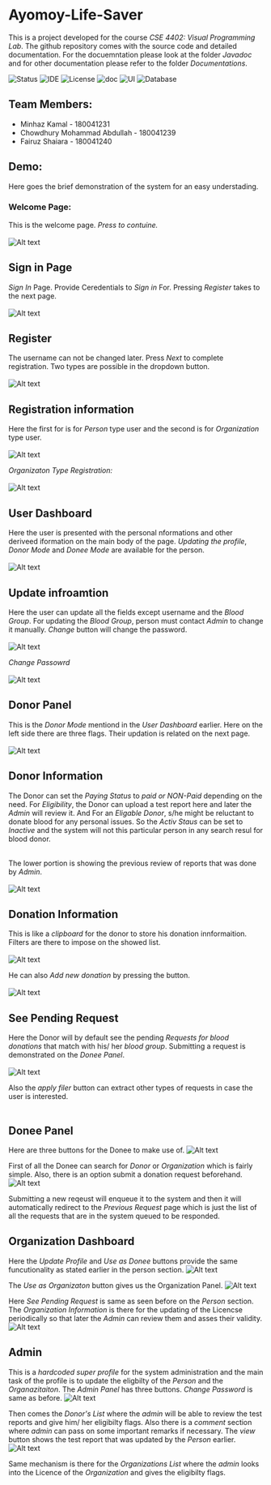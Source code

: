 # Ayomoy-Life-Saver

This is a project developed for the course *CSE 4402: Visual Programming Lab*.
The github repository comes with the source code and detailed documentation.
For the docuemntation please look at the folder *Javadoc* and for other documentation please
refer to the folder *Documentations*.

![Status](https://img.shields.io/badge/Status-Complete-brightgreen)
![IDE](https://img.shields.io/badge/IDE-IntelliJ%20IDEA-blue)
![License](https://img.shields.io/badge/license-MIT-orange.svg)
![doc](https://img.shields.io/badge/Documentation-Javadoc-blue)
![UI](https://img.shields.io/badge/UI-JavaFX-brightgreen)
![Database](https://img.shields.io/badge/oracle%20-%23F00000.svg?&style=for-the-badge&logo=oracle&logoColor=white)



## Team Members:
* Minhaz Kamal - 180041231
* Chowdhury Mohammad Abdullah - 180041239
* Fairuz Shaiara - 180041240

## Demo: 
Here goes the brief demonstration  of the system for an easy understading.
### Welcome Page:
This is the welcome page. *Press to contuine.*<br/><br/>
![Alt text](https://github.com/minhazkamal/Ayomoy-Life-Saver/blob/main/src/sample/images/welcome.png)

## Sign in Page
*Sign In* Page. Provide Ceredentials to *Sign in* For. Pressing *Register* takes to the next page.<br/><br/>
![Alt text](https://github.com/minhazkamal/Ayomoy-Life-Saver/blob/main/src/sample/images/signIn.png)

## Register 
The username can not be changed later. Press *Next* to complete registration. Two types are possible in the dropdown button. <br/><br/>
![Alt text](https://github.com/minhazkamal/Ayomoy-Life-Saver/blob/main/src/sample/images/register.png)

## Registration information 
Here the first for is for *Person* type user and the second is for *Organization* type user.<br/><br/>
![Alt text](https://github.com/minhazkamal/Ayomoy-Life-Saver/blob/main/src/sample/images/regfromPerson.png)

*Organizaton Type Registration:*<br/><br/>
![Alt text](https://github.com/minhazkamal/Ayomoy-Life-Saver/blob/main/src/sample/images/regfromOrg.png)

## User Dashboard
Here the user is presented with the personal nformations and other deriveed iformation on the main body of the page. *Updating the profile*, *Donor Mode* and *Donee Mode* are available for the person.<br/><br/>
![Alt text](https://github.com/minhazkamal/Ayomoy-Life-Saver/blob/main/src/sample/images/userDashboard.png)

## Update infroamtion 
Here the user can update all the fields except username and the *Blood Group*. For updating the *Blood Group*, person must contact *Admin* to change it manually. *Change* button will change the password.<br/><br/>
![Alt text](https://github.com/minhazkamal/Ayomoy-Life-Saver/blob/main/src/sample/images/updateInfo.png)

*Change Passowrd*<br/><br/>
![Alt text](https://github.com/minhazkamal/Ayomoy-Life-Saver/blob/main/src/sample/images/changepass.png)

## Donor Panel
This is the *Donor Mode* mentiond in the *User Dashboard* earlier. Here on the left side there are three flags. Their updation is related on the next page.<br/><br/>
![Alt text](https://github.com/minhazkamal/Ayomoy-Life-Saver/blob/main/src/sample/images/donorPanel.png)

## Donor Information
The Donor can set the *Paying Status* to *paid or NON-Paid* depending on the need. For *Eligibility*, the Donor can upload a test report here and later the *Admin* will review it. And For an *Eligable Donor*, s/he might be reluctant to donate blood for any personal issues. So the *Activ Staus* can be set to *Inactive* and the system will not this particular person in any search resul for blood donor.<br/><br/>

The lower portion is showing the previous review of reports that was done by *Admin*.<br/><br/>
![Alt text](https://github.com/minhazkamal/Ayomoy-Life-Saver/blob/main/src/sample/images/donorInfo.png)

## Donation Information
This is like a *clipboard* for the donor to store his donation innformaition. Filters are there to impose on the showed list.<br/><br/>
![Alt text](https://github.com/minhazkamal/Ayomoy-Life-Saver/blob/main/src/sample/images/donationInfo.png)

 He can also *Add new donation* by pressing the button.<br/><br/>
![Alt text](https://github.com/minhazkamal/Ayomoy-Life-Saver/blob/main/src/sample/images/addnewDonation.png)

## See Pending Request
Here the Donor will by default see the pending *Requests for blood donations* that match with his/ her *blood group*. Submitting a request is demonstrated on the *Donee Panel*.<br/><br/>
![Alt text](https://github.com/minhazkamal/Ayomoy-Life-Saver/blob/main/src/sample/images/seependingrequest.png)

Also the *apply filer* button can extract other types of requests in case the user is interested.<br/><br/>


## Donee Panel
Here are three buttons for the Donee to make use of. 
![Alt text](https://github.com/minhazkamal/Ayomoy-Life-Saver/blob/main/src/sample/images/doneePanel.png)

First of all the Donee can search for *Donor* or *Organization* which is fairly simple. Also, there is an option submit a donation request beforehand.  
![Alt text](https://github.com/minhazkamal/Ayomoy-Life-Saver/blob/main/src/sample/images/newRequofDonee.png)

Submitting a new reqeust will enqueue it to the system and then it will automatically redirect to the *Previous Request* page which is just the list of all the requests that are in the system queued to be responded. 

## Organization Dashboard 
Here the *Update Profile* and *Use as Donee* buttons provide the same funcutionality as stated earlier in the person section. 
![Alt text](https://github.com/minhazkamal/Ayomoy-Life-Saver/blob/main/src/sample/images/orgDashboard.png)

The *Use as Organizaton* button gives us the Organization Panel.
![Alt text](https://github.com/minhazkamal/Ayomoy-Life-Saver/blob/main/src/sample/images/orgPanel.png)

Here *See Pending Request* is same as seen before on the *Person* section. The *Organization Information* is there for the updating of the Licencse periodically so that later the *Admin* can review them and asses their validity. 
![Alt text](https://github.com/minhazkamal/Ayomoy-Life-Saver/blob/main/src/sample/images/orgInfo.png)

## Admin
This is a *hardcoded super profile* for the system administration and the main task of the profile is to update the eligbilty of the *Person* and the *Organazitaiton*. The *Admin Panel* has three buttons. *Change Password* is same as before. 
![Alt text](https://github.com/minhazkamal/Ayomoy-Life-Saver/blob/main/src/sample/images/adminPanel.png)

Then comes the *Donor's List* where the *admin* will be able to review the test reports and give him/ her eligibilty flags. Also there is a *comment* section where *admin* can pass on some important remarks if necessary. The *view* button shows the test report that was updated by the *Person* earlier. 
![Alt text](https://github.com/minhazkamal/Ayomoy-Life-Saver/blob/main/src/sample/images/donorslistAdmin.png)

Same mechanism is there for the *Organizations List* where the *admin* looks into the Licence of the *Organization* and gives the eligibilty flags.
